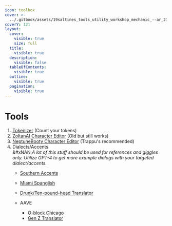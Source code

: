 ```yaml
---
icon: toolbox
cover: >-
  ../.gitbook/assets/19saltines_tools_utility_workshop_mechanic_--ar_21_--personal_a47f197c-2c62-443e-b5ac-75c1aa72f2c7_0.png
coverY: 121
layout:
  cover:
    visible: true
    size: full
  title:
    visible: true
  description:
    visible: false
  tableOfContents:
    visible: true
  outline:
    visible: true
  pagination:
    visible: true
---
```


# Tools

1. [Tokenizer](https://platform.openai.com/tokenizer) (Count your tokens)
2. [ZoltanAI Character Editor](https://zoltanai.github.io/character-editor/) (Old but still works)
3. [NeptuneBooty Character Editor](https://desune.moe/aichared/) (Trappu's recommended)
4. Dialects/Accents\
   &#xNAN;_&#x41; lot of this stuff should be used for references and giggles only. Utilize GPT-4 to get more example dialogs with your targeted dialect/accents._
   * [Southern Accents](https://anythingtranslate.com/?s=southern)
   * [Miami Spanglish](https://anythingtranslate.com/translators/miami-english-vocabulary-translator/)
   * [Drunk/Ten-pound-head Translator](https://anythingtranslate.com/translators/drunk-translator/)
   *   AAVE

       * [O-block Chicago](https://anythingtranslate.com/translators/o-block-chicago-translator/)
       * [Gen Z Translator](https://anythingtranslate.com/translators/gen-z-slang-speaking-style-translator/)

